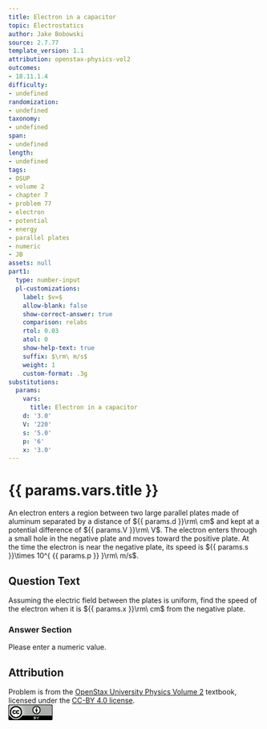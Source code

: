 ```yaml
---
title: Electron in a capacitor
topic: Electrostatics
author: Jake Bobowski
source: 2.7.77
template_version: 1.1
attribution: openstax-physics-vol2
outcomes:
- 18.11.1.4
difficulty:
- undefined
randomization:
- undefined
taxonomy:
- undefined
span:
- undefined
length:
- undefined
tags:
- OSUP
- volume 2
- chapter 7
- problem 77
- electron
- potential
- energy
- parallel plates
- numeric
- JB
assets: null
part1:
  type: number-input
  pl-customizations:
    label: $v=$
    allow-blank: false
    show-correct-answer: true
    comparison: relabs
    rtol: 0.03
    atol: 0
    show-help-text: true
    suffix: $\rm\ m/s$
    weight: 1
    custom-format: .3g
substitutions:
  params:
    vars:
      title: Electron in a capacitor
    d: '3.0'
    V: '220'
    s: '5.0'
    p: '6'
    x: '3.0'
---
```

# {{ params.vars.title }}
An electron enters a region between two large parallel plates made of aluminum separated by a distance of ${{ params.d }}\rm\ cm$ and kept at a potential difference of ${{ params.V }}\rm\ V$.
The electron enters through a small hole in the negative plate and moves toward the positive plate.
At the time the electron is near the negative plate, its speed is ${{ params.s }}\times 10^{ {{ params.p }} }\rm\ m/s$.

## Question Text

Assuming the electric field between the plates is uniform, find the speed of the electron when it is ${{ params.x }}\rm\ cm$ from the negative plate.

### Answer Section

Please enter a numeric value.

## Attribution

Problem is from the [OpenStax University Physics Volume 2](https://openstax.org/details/books/university-physics-volume-2) textbook, licensed under the [CC-BY 4.0 license](https://creativecommons.org/licenses/by/4.0/).<br>![Image representing the Creative Commons 4.0 BY license.](https://raw.githubusercontent.com/firasm/bits/master/by.png)